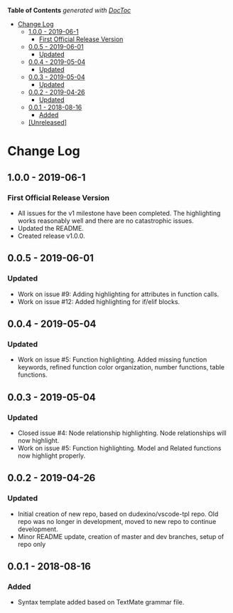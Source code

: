 <!-- START doctoc generated TOC please keep comment here to allow auto update -->
<!-- DON'T EDIT THIS SECTION, INSTEAD RE-RUN doctoc TO UPDATE -->
**Table of Contents**  *generated with [DocToc](https://github.com/thlorenz/doctoc)*

- [Change Log](#change-log)
  - [1.0.0 - 2019-06-1](#100---2019-06-1)
    - [First Official Release Version](#first-official-release-version)
  - [0.0.5 - 2019-06-01](#005---2019-06-01)
    - [Updated](#updated)
  - [0.0.4 - 2019-05-04](#004---2019-05-04)
    - [Updated](#updated-1)
  - [0.0.3 - 2019-05-04](#003---2019-05-04)
    - [Updated](#updated-2)
  - [0.0.2 - 2019-04-26](#002---2019-04-26)
    - [Updated](#updated-3)
  - [0.0.1 - 2018-08-16](#001---2018-08-16)
    - [Added](#added)
  - [[Unreleased]](#unreleased)

<!-- END doctoc generated TOC please keep comment here to allow auto update -->

# Change Log

## 1.0.0 - 2019-06-1
### First Official Release Version
- All issues for the  v1 milestone have been completed. The highlighting works reasonably well and there are no catastrophic issues.
- Updated the README.
- Created release v1.0.0.

## 0.0.5 - 2019-06-01
### Updated
- Work on issue #9: Adding highlighting for attributes in function calls.
- Work on issue #12: Added highlighting for if/elif blocks.

## 0.0.4 - 2019-05-04
### Updated
- Work on issue #5: Function highlighting. Added missing function keywords, refined function color organization, number functions, table functions.

## 0.0.3 - 2019-05-04
### Updated
- Closed issue #4: Node relationship highlighting. Node relationships will now highlight.
- Work on issue #5: Function highlighting. Model and Related functions now highlight properly.

## 0.0.2 - 2019-04-26
### Updated
 - Initial creation of new repo, based on dudexino/vscode-tpl repo. Old repo was no longer in development, moved to new repo to continue development.
 - Minor README update, creation of master and dev branches, setup of repo only

## 0.0.1 - 2018-08-16
### Added
- Syntax template added based on TextMate grammar file.
